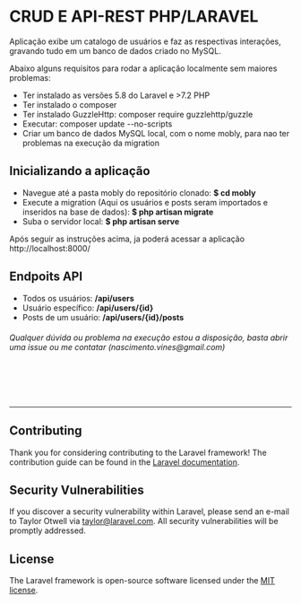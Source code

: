 # CRUD E API-REST PHP/LARAVEL

Aplicação exibe um catalogo de usuários e faz as respectivas interações, gravando tudo em um banco de dados criado no MySQL. 


Abaixo alguns requisitos para rodar a aplicação localmente sem maiores problemas:

- Ter instalado as versões 5.8 do Laravel e >7.2 PHP
- Ter instalado o composer
- Ter instalado GuzzleHttp: composer require guzzlehttp/guzzle
- Executar: composer update --no-scripts
- Criar um banco de dados MySQL local, com o nome mobly, para nao ter problemas na execução da migration


## Inicializando a aplicação

- Navegue até a pasta mobly do repositório clonado:  <b>$ cd mobly</b>
- Execute a migration (Aqui os usuários e posts seram importados e inseridos na base de dados): <b> $ php artisan migrate </b>
- Suba o servidor local: <b> $ php artisan serve </b>

Após seguir as instruções acima, ja poderá acessar a aplicação http://localhost:8000/

## Endpoits API
- Todos os usuários: <b>/api/users</b>
- Usuário específico: <b>/api/users/{id}</b>
- Posts de um usuário: <b>/api/users/{id}/posts</b>


<h6>Qualquer dúvida ou problema na execução estou a disposição, basta abrir uma issue ou me contatar (nascimento.vines@gmail.com)</h6>

<br><br><br><hr>


## Contributing

Thank you for considering contributing to the Laravel framework! The contribution guide can be found in the [Laravel documentation](https://laravel.com/docs/contributions).

## Security Vulnerabilities

If you discover a security vulnerability within Laravel, please send an e-mail to Taylor Otwell via [taylor@laravel.com](mailto:taylor@laravel.com). All security vulnerabilities will be promptly addressed.

## License

The Laravel framework is open-source software licensed under the [MIT license](https://opensource.org/licenses/MIT).

